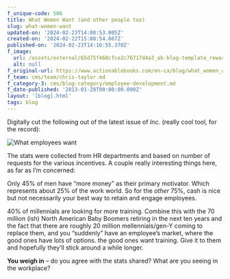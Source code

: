 ```yaml
---
f_unique-code: 506
title: What Women Want (and other people too)
slug: what-women-want
updated-on: '2024-02-23T14:08:53.005Z'
created-on: '2024-02-22T15:08:54.667Z'
published-on: '2024-02-23T14:16:55.370Z'
f_image:
  url: /assets/external/65d75f468cfce2c76717d4a3_ab-blog-template_reward.jpeg
  alt: null
f_original-url: https://www.actionablebooks.com/en-ca/blog/what_women_want/
f_team: cms/team/chris-taylor.md
f_category-3: cms/blog-category/employee-development.md
f_date-published: '2013-01-28T00:00:00.000Z'
layout: '[blog].html'
tags: blog
---
```


Digitally cut the following out of the latest issue of _Inc._ (really cool tool, for the record):

![What employees want](/assets/external/65d362449bbbce52fece25f6_what-employees-want.jpeg)

The stats were collected from HR departments and based on number of requests for the various incentives. A couple really interesting things here, as far as I’m concerned:

Only 45% of men have “more money” as their primary motivator. Which represents about 25% of the work world. So for the _other_ 75%, cash is nice but not necessarily your best way to retain and engage employees.

40% of millennials are looking for more training. Combine this with the 70 million (ish) North American Baby Boomers retiring in the next ten years and the fact that there are roughly 20 million mellennials/gen-Y coming to replace them, and you “suddenly” have an employee’s market, where the good ones have lots of options. the good ones want training. Give it to them and hopefully they’ll stick around a while longer.

**You weigh in** – do you agree with the stats shared? What are you seeing in the workplace?
